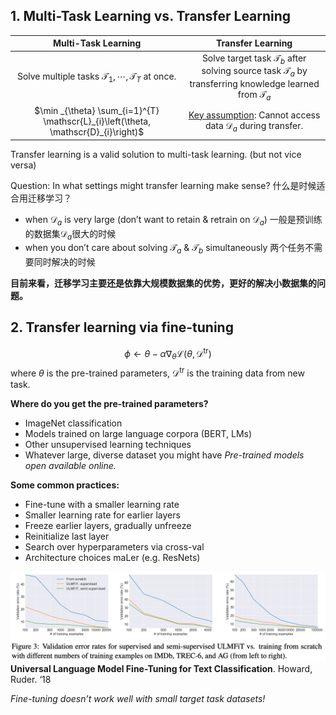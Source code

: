 ## 1. Multi-Task Learning vs. Transfer Learning

|                                 Multi-Task Learning                                 |                                                            Transfer Learning                                                             |
|:-----------------------------------------------------------------------------------:|:----------------------------------------------------------------------------------------------------------------------------------------:|
|      Solve multiple tasks $\mathscr{T}_{1}, \cdots, \mathscr{T}_{T}$ at once.       | Solve target task $\mathscr{T}_{b}$ after solving source task $\mathscr{T}_{a}$ by transferring knowledge learned from $\mathscr{T}_{a}$ |
| $\min _{\theta} \sum_{i=1}^{T} \mathscr{L}_{i}\left(\theta, \mathscr{D}_{i}\right)$ |                                          <u>Key assumption</u>: Cannot access data $\mathscr{D}_{a}$ during transfer.                                          | 

Transfer learning is a valid solution to multi-task learning.
(but not vice versa)

Question: In what settings might transfer learning make sense?
什么是时候适合用迁移学习？
 - when $\mathscr{D}_{a}$ is very large (don’t want to retain & retrain on $\mathscr{D}_{a}$)
	一般是预训练的数据集$\mathscr{D}_{a}$很大的时候
 - when you don’t care about solving $\mathscr{T}_{a}$ & $\mathscr{T}_{b}$ simultaneously
	两个任务不需要同时解决的时候

**目前来看，迁移学习主要还是依靠大规模数据集的优势，更好的解决小数据集的问题。**
## 2. Transfer learning via fine-tuning

$$\phi \leftarrow \theta-\alpha \nabla_{\theta} \mathcal{L}\left(\theta, \mathcal{D}^{\operatorname{tr}}\right)$$
where $\theta$ is the pre-trained parameters, $\mathcal{D}^{\operatorname{tr}}$ is the training data from new task.

**Where do you get the pre-trained parameters?**
- ImageNet classification
- Models trained on large language corpora (BERT, LMs)
- Other unsupervised learning techniques
- Whatever large, diverse dataset you might have
*Pre-trained models open available online.*

**Some common practices:**
- Fine-tune with a smaller learning rate
- Smaller learning rate for earlier layers
- Freeze earlier layers, gradually unfreeze
- Reinitialize last layer
- Search over hyperparameters via cross-val
- Architecture choices maLer (e.g. ResNets)

![Universal Language Model Fine-Tuning for Text Classification](../../../../../../Attachments/4.%20Artificial%20intelligence/1.%20Major%20goals/Intelligence/Machine%20learning/General%20Multi-Task%20Learning/Transfer%20Learning/Universal%20Language%20Model%20Fine-Tuning%20for%20Text%20Classification.png)
**Universal Language Model Fine-Tuning for Text Classification**. Howard, Ruder. ‘18

*Fine-tuning doesn’t work well with small target task datasets!*
